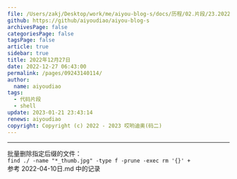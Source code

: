 ```yaml
---
file: /Users/zakj/Desktop/work/me/aiyou-blog-s/docs/历程/02.片段/23.2022年12月27日.md
github: https://github/aiyoudiao/aiyou-blog-s
archivesPage: false
categoriesPage: false
tagsPage: false
article: true
sidebar: true
title: 2022年12月27日
date: 2022-12-27 06:43:00
permalink: /pages/09243140114/
author: 
  name: aiyoudiao
tags:
  - 代码片段
  - shell
update: 2023-01-21 23:43:14
renews: aiyoudiao
copyright: Copyright (c) 2022 - 2023 哎哟迪奥(码二)
---
```


---

批量删除指定后缀的文件：  
`find ./ -name "*_thumb.jpg" -type f -prune -exec rm '{}' + `   
参考 2022-04-10日.md 中的记录  



